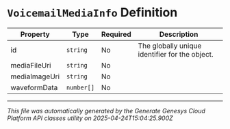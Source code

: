 # `VoicemailMediaInfo` Definition

| Property | Type | Required | Description |
|----------|------|----------|-------------|
| id | `string` | No | The globally unique identifier for the object. |
| mediaFileUri | `string` | No |  |
| mediaImageUri | `string` | No |  |
| waveformData | `number[]` | No |  |

---

*This file was automatically generated by the Generate Genesys Cloud Platform API classes utility on 2025-04-24T15:04:25.900Z*
